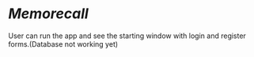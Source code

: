 # **_Memorecall_**

User can run the app and see the starting window with login and register forms.(Database not working yet)


